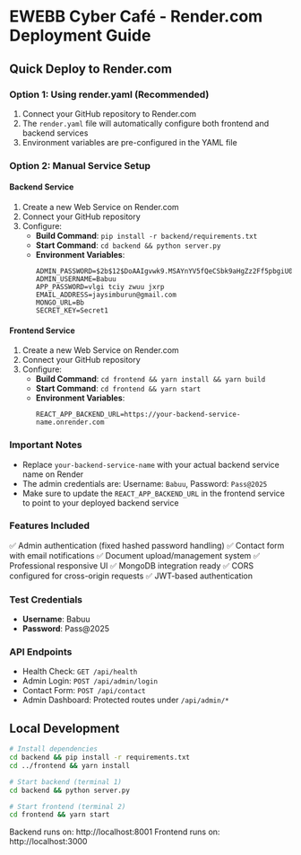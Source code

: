 # EWEBB Cyber Café - Render.com Deployment Guide

## Quick Deploy to Render.com

### Option 1: Using render.yaml (Recommended)
1. Connect your GitHub repository to Render.com
2. The `render.yaml` file will automatically configure both frontend and backend services
3. Environment variables are pre-configured in the YAML file

### Option 2: Manual Service Setup

#### Backend Service
1. Create a new Web Service on Render.com
2. Connect your GitHub repository
3. Configure:
   - **Build Command**: `pip install -r backend/requirements.txt`
   - **Start Command**: `cd backend && python server.py`
   - **Environment Variables**:
     ```
     ADMIN_PASSWORD=$2b$12$DoAAIgvwk9.MSAYnYV5fQeCSbk9aHgZz2Ff5pbgiU0uNsqXjjgSLO
     ADMIN_USERNAME=Babuu
     APP_PASSWORD=vlgi tciy zwuu jxrp
     EMAIL_ADDRESS=jaysimburun@gmail.com
     MONGO_URL=Bb
     SECRET_KEY=Secret1
     ```

#### Frontend Service
1. Create a new Web Service on Render.com
2. Connect your GitHub repository
3. Configure:
   - **Build Command**: `cd frontend && yarn install && yarn build`
   - **Start Command**: `cd frontend && yarn start`
   - **Environment Variables**:
     ```
     REACT_APP_BACKEND_URL=https://your-backend-service-name.onrender.com
     ```

### Important Notes
- Replace `your-backend-service-name` with your actual backend service name on Render
- The admin credentials are: Username: `Babuu`, Password: `Pass@2025`
- Make sure to update the `REACT_APP_BACKEND_URL` in the frontend service to point to your deployed backend service

### Features Included
✅ Admin authentication (fixed hashed password handling)
✅ Contact form with email notifications
✅ Document upload/management system
✅ Professional responsive UI
✅ MongoDB integration ready
✅ CORS configured for cross-origin requests
✅ JWT-based authentication

### Test Credentials
- **Username**: Babuu
- **Password**: Pass@2025

### API Endpoints
- Health Check: `GET /api/health`
- Admin Login: `POST /api/admin/login`
- Contact Form: `POST /api/contact`
- Admin Dashboard: Protected routes under `/api/admin/*`

## Local Development
```bash
# Install dependencies
cd backend && pip install -r requirements.txt
cd ../frontend && yarn install

# Start backend (terminal 1)
cd backend && python server.py

# Start frontend (terminal 2)
cd frontend && yarn start
```

Backend runs on: http://localhost:8001
Frontend runs on: http://localhost:3000